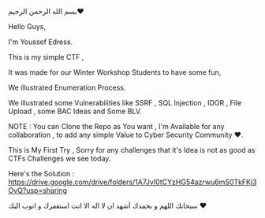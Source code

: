 بسم الله الرحمن الرحيم❤️

Hello Guys, 

I'm Youssef Edress.

This is my simple CTF , 

It was made for our Winter Workshop Students to have some fun,

We illustrated Enumeration Process.

We illustrated some Vulnerabilities like SSRF , SQL Injection , IDOR , File Upload , some BAC Ideas and Some BLV.


NOTE :
You can Clone the Repo as You want , I'm Available for any collaboration , to add any simple Value to Cyber Security Community ❤️.

This is  My First Try , Sorry for any challenges that it's Idea is not as good as CTFs Challenges we see today.

Here's the Solution :
https://drive.google.com/drive/folders/1A7JvI0tCYzHG54azrwu6mS0TkFKj3OvQ?usp=sharing

سبحانك اللهم و بحمدك أشهد ان لا اله الا انت استغفرك و اتوب اليك ❤️
